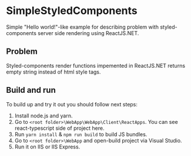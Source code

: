 # SimpleStyledComponents

Simple "Hello world!"-like example for describing problem with styled-components server side rendering using ReactJS.NET.

## Problem

Styled-components render functions impemented in ReactJS.NET returns empty string instead of html style tags.

## Build and run

To build up and try it out you should follow next steps:
1. Install node.js and yarn.
2. Go to `<root folder>\WebApp\WebApp\Client\ReactApps`. You can see react-typescript side of project here.
3. Run `yarn install` & `npm run build` to build JS bundles.
5. Go to `<root folder>\WebApp` and open-build project via Visual Studio.
6. Run it on IIS or IIS Express.
